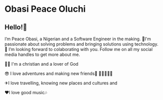 <h1> Obasi Peace Oluchi</h1>

<h2>Hello!👋 </h2>

I’m Peace Obasi, a Nigerian and a Software Engineer in the making. 🤗I'm passionate about solving problems and bringing solutions using technology.
💞️ I’m looking forward to colaborating with you. Follow me on all my social media handles to get more about me.

<p>🙇‍♀️ I'm a christian and a lover of God</p>
<p>😎 I love adventures and making new friends🏼 👩🏽‍🤝‍👩🏼 </p>
<p>✈I love travelling, knowing new places and cultures and </p>
<p>❤I love good music🎶 </p>
